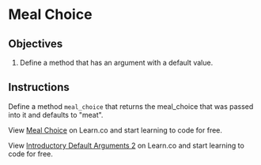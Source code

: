 # Meal Choice

## Objectives

1. Define a method that has an argument with a default value.

## Instructions

Define a method `meal_choice` that returns the meal_choice that was passed into it and defaults to "meat".

<p data-visibility='hidden'>View <a href='https://learn.co/lessons/meal-choice' title='Meal Choice'>Meal Choice</a> on Learn.co and start learning to code for free.</p>

<p data-visibility='hidden'>View <a href='https://learn.co/lessons/meal-choice'>Introductory Default Arguments 2</a> on Learn.co and start learning to code for free.</p>

